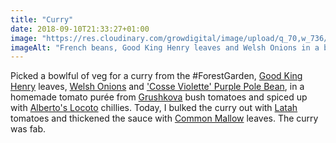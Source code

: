 ```yaml
---
title: "Curry"
date: 2018-09-10T21:33:27+01:00
image: "https://res.cloudinary.com/growdigital/image/upload/q_70,w_736/v1544351614/onions-29654272137.jpg"
imageAlt: "French beans, Good King Henry leaves and Welsh Onions in a bowl, on the grass"
---
```


Picked a bowlful of veg for a curry from the #ForestGarden, [Good King Henry](https://pfaf.org/user/plant.aspx?latinname=Chenopodium+bonus-henricus) leaves, [Welsh Onions](https://pfaf.org/user/plant.aspx?LatinName=Allium+fistulosum) and ['Cosse Violette' Purple Pole Bean](http://www.realseeds.co.uk/beans.html), in a homemade tomato purée from [Grushkova](http://www.realseeds.co.uk/tomatoes_bush.html) bush tomatoes and spiced up with [Alberto's Locoto](http://www.realseeds.co.uk/hotpeppers.html) chillies. Today, I bulked the curry out with [Latah](http://www.realseeds.co.uk/tomatoes_bush.html) tomatoes and thickened the sauce with [Common Mallow](https://pfaf.org/user/Plant.aspx?LatinName=malva+sylvestris) leaves. The curry was fab.
